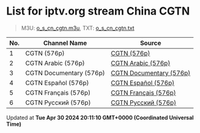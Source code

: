 # List for **iptv.org stream China CGTN**

> M3U: [o_s_cn_cgtn.m3u](/o_s_cn_cgtn.m3u), TXT: [o_s_cn_cgtn.txt](/txt/o_s_cn_cgtn.txt)

| No.  | Channel Name | Source |
| --- | ------------ | --- |
| 1 | CGTN (576p) | [CGTN (576p)](http://223.110.245.149/ott.js.chinamobile.com/PLTV/3/224/3221225917/index.m3u8) |
| 2 | CGTN Arabic (576p) | [CGTN Arabic (576p)](https://news.cgtn.com/resource/live/arabic/cgtn-a.m3u8) |
| 3 | CGTN Documentary (576p) | [CGTN Documentary (576p)](https://news.cgtn.com/resource/live/document/cgtn-doc.m3u8) |
| 4 | CGTN Español (576p) | [CGTN Español (576p)](https://livees.cgtn.com/1000e/prog_index.m3u8) |
| 5 | CGTN Français (576p) | [CGTN Français (576p)](https://news.cgtn.com/resource/live/french/cgtn-f.m3u8) |
| 6 | CGTN Русский (576p) | [CGTN Русский (576p)](https://news.cgtn.com/resource/live/russian/cgtn-r.m3u8) |

Updated at **Tue Apr 30 2024 20:11:10 GMT+0000 (Coordinated Universal Time)**
